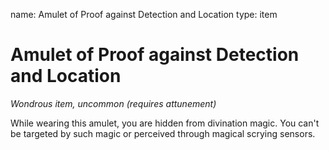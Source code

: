 name: Amulet of Proof against Detection and Location type: item

# Amulet of Proof against Detection and Location
_Wondrous item, uncommon (requires attunement)_

While wearing this amulet, you are hidden from divination magic. You can't be targeted by such magic or perceived through magical scrying sensors.